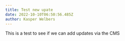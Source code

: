 ```yaml
---
title: Test new upate
date: 2022-10-10T06:50:56.485Z
author: Kasper Welbers
---
```

This is a test to see if we can add updates via the CMS